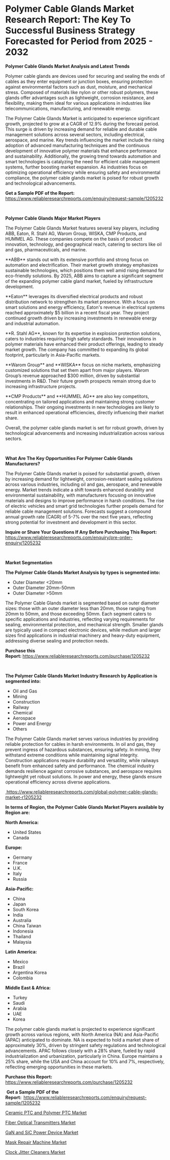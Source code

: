 <p><h1>Polymer Cable Glands Market Research Report: The Key To Successful Business Strategy Forecasted for Period from 2025 - 2032</h1></p><p><strong>Polymer Cable Glands Market Analysis and Latest Trends</strong></p>
<p><p>Polymer cable glands are devices used for securing and sealing the ends of cables as they enter equipment or junction boxes, ensuring protection against environmental factors such as dust, moisture, and mechanical stress. Composed of materials like nylon or other robust polymers, these glands offer advantages such as lightweight, corrosion resistance, and flexibility, making them ideal for various applications in industries like telecommunications, manufacturing, and renewable energy.</p><p>The Polymer Cable Glands Market is anticipated to experience significant growth, projected to grow at a CAGR of 12.9% during the forecast period. This surge is driven by increasing demand for reliable and durable cable management solutions across several sectors, including electrical, aerospace, and marine. Key trends influencing the market include the rising adoption of advanced manufacturing techniques and the continuous development of innovative polymer materials that enhance performance and sustainability. Additionally, the growing trend towards automation and smart technologies is catalyzing the need for efficient cable management systems, further boosting market expansion. As industries focus on optimizing operational efficiency while ensuring safety and environmental compliance, the polymer cable glands market is poised for robust growth and technological advancements.</p></p>
<p><strong>Get a Sample PDF of the Report:&nbsp;</strong> <a href="https://www.reliableresearchreports.com/enquiry/request-sample/1205232?utm_campaign=37&utm_medium=2&utm_source=Github&utm_content=ia&utm_term=06042025&utm_id=polymer-cable-glands">https://www.reliableresearchreports.com/enquiry/request-sample/1205232</a></p>
<p>&nbsp;</p>
<p><strong>Polymer Cable Glands Major Market Players</strong></p>
<p><p>The Polymer Cable Glands Market features several key players, including ABB, Eaton, R. Stahl AG, Warom Group, WISKA, CMP Products, and HUMMEL AG. These companies compete on the basis of product innovation, technology, and geographical reach, catering to sectors like oil and gas, pharmaceuticals, and marine.</p><p>**ABB** stands out with its extensive portfolio and strong focus on automation and electrification. Their market growth strategy emphasizes sustainable technologies, which positions them well amid rising demand for eco-friendly solutions. By 2025, ABB aims to capture a significant segment of the expanding polymer cable gland market, fueled by infrastructure development.</p><p>**Eaton** leverages its diversified electrical products and robust distribution network to strengthen its market presence. With a focus on smart solutions and energy efficiency, Eaton's revenue in electrical systems reached approximately $5 billion in a recent fiscal year. They project continued growth driven by increasing investments in renewable energy and industrial automation.</p><p>**R. Stahl AG**, known for its expertise in explosion protection solutions, caters to industries requiring high safety standards. Their innovations in polymer materials have enhanced their product offerings, leading to steady market growth. The company has committed to expanding its global footprint, particularly in Asia-Pacific markets.</p><p>**Warom Group** and **WISKA** focus on niche markets, emphasizing customized solutions that set them apart from major players. Warom Group’s revenue approached $300 million, driven by substantial investments in R&D. Their future growth prospects remain strong due to increasing infrastructure projects.</p><p>**CMP Products** and **HUMMEL AG** are also key competitors, concentrating on tailored applications and maintaining strong customer relationships. Their ongoing investments in new technologies are likely to result in enhanced operational efficiencies, directly influencing their market share.</p><p>Overall, the polymer cable glands market is set for robust growth, driven by technological advancements and increasing industrialization across various sectors.</p></p>
<p>&nbsp;</p>
<p><strong>What Are The Key Opportunities For Polymer Cable Glands Manufacturers?</strong></p>
<p><p>The Polymer Cable Glands market is poised for substantial growth, driven by increasing demand for lightweight, corrosion-resistant sealing solutions across various industries, including oil and gas, aerospace, and renewable energy. Market trends indicate a shift towards enhanced durability and environmental sustainability, with manufacturers focusing on innovative materials and designs to improve performance in harsh conditions. The rise of electric vehicles and smart grid technologies further propels demand for reliable cable management solutions. Forecasts suggest a compound annual growth rate (CAGR) of 5-7% over the next five years, reflecting strong potential for investment and development in this sector.</p></p>
<p><strong>Inquire or Share Your Questions If Any Before Purchasing This Report:</strong> <a href="https://www.reliableresearchreports.com/enquiry/pre-order-enquiry/1205232?utm_campaign=37&utm_medium=2&utm_source=Github&utm_content=ia&utm_term=06042025&utm_id=polymer-cable-glands">https://www.reliableresearchreports.com/enquiry/pre-order-enquiry/1205232</a></p>
<p>&nbsp;</p>
<p><strong>Market Segmentation</strong></p>
<p><strong>The Polymer Cable Glands Market Analysis by types is segmented into:</strong></p>
<p><ul><li>Outer Diameter <20mm</li><li>Outer Diameter 20mm-50mm</li><li>Outer Diameter >50mm</li></ul></p>
<p><p>The Polymer Cable Glands market is segmented based on outer diameter sizes: those with an outer diameter less than 20mm, those ranging from 20mm to 50mm, and those exceeding 50mm. Each segment caters to specific applications and industries, reflecting varying requirements for sealing, environmental protection, and mechanical strength. Smaller glands are typically used in compact electronic devices, while medium and larger sizes find applications in industrial machinery and heavy-duty equipment, addressing diverse sealing and protection needs.</p></p>
<p><strong>Purchase this Report:&nbsp;</strong><a href="https://www.reliableresearchreports.com/purchase/1205232?utm_campaign=37&utm_medium=2&utm_source=Github&utm_content=ia&utm_term=06042025&utm_id=polymer-cable-glands">https://www.reliableresearchreports.com/purchase/1205232</a></p>
<p>&nbsp;</p>
<p><strong>The Polymer Cable Glands Market Industry Research by Application is segmented into:</strong></p>
<p><ul><li>Oil and Gas</li><li>Mining</li><li>Construction</li><li>Railway</li><li>Chemical</li><li>Aerospace</li><li>Power and Energy</li><li>Others</li></ul></p>
<p><p>The Polymer Cable Glands market serves various industries by providing reliable protection for cables in harsh environments. In oil and gas, they prevent ingress of hazardous substances, ensuring safety. In mining, they withstand extreme conditions while maintaining signal integrity. Construction applications require durability and versatility, while railways benefit from enhanced safety and performance. The chemical industry demands resilience against corrosive substances, and aerospace requires lightweight yet robust solutions. In power and energy, these glands ensure operational efficiency across diverse applications.</p></p>
<p><a href="https://www.reliableresearchreports.com/global-polymer-cable-glands-market-r1205232?utm_campaign=37&utm_medium=2&utm_source=Github&utm_content=ia&utm_term=06042025&utm_id=polymer-cable-glands">&nbsp;https://www.reliableresearchreports.com/global-polymer-cable-glands-market-r1205232</a></p>
<p><strong>In terms of Region, the Polymer Cable Glands Market Players available by Region are:</strong></p>
<p>
    <p> <strong> North America: </strong>
        <ul>
            <li>United States</li>
            <li>Canada</li>
        </ul>
        </p> 
    <p> <strong> Europe: </strong>
        <ul>
            <li>Germany</li>
            <li>France</li>
            <li>U.K.</li>
            <li>Italy</li>
            <li>Russia</li>
        </ul>
        </p> 
    <p> <strong> Asia-Pacific: </strong>
        <ul>
            <li>China</li>
            <li>Japan</li>
            <li>South Korea</li>
            <li>India</li>
            <li>Australia</li>
            <li>China Taiwan</li>
            <li>Indonesia</li>
            <li>Thailand</li>
            <li>Malaysia</li>
        </ul>
        </p> 
    <p> <strong> Latin America: </strong>
        <ul>
            <li>Mexico</li>
            <li>Brazil</li>
            <li>Argentina Korea</li>
            <li>Colombia</li>
        </ul>
        </p> 
    <p> <strong> Middle East & Africa: </strong>
        <ul>
            <li>Turkey</li>
            <li>Saudi</li>
            <li>Arabia</li>
            <li>UAE</li>
            <li>Korea</li>
        </ul>
    </p>
    </p>
<p><p>The polymer cable glands market is projected to experience significant growth across various regions, with North America (NA) and Asia-Pacific (APAC) anticipated to dominate. NA is expected to hold a market share of approximately 30%, driven by stringent safety regulations and technological advancements. APAC follows closely with a 28% share, fueled by rapid industrialization and urbanization, particularly in China. Europe maintains a 25% share, while the USA and China account for 10% and 7%, respectively, reflecting emerging opportunities in these markets.</p></p>
<p><strong>Purchase this Report: </strong><a href="https://www.reliableresearchreports.com/purchase/1205232?utm_campaign=37&utm_medium=2&utm_source=Github&utm_content=ia&utm_term=06042025&utm_id=polymer-cable-glands">https://www.reliableresearchreports.com/purchase/1205232</a></p>
<p>&nbsp;<strong>Get a Sample PDF of the Report:&nbsp;&nbsp;</strong><a href="https://www.reliableresearchreports.com/enquiry/request-sample/1205232?utm_campaign=37&utm_medium=2&utm_source=Github&utm_content=ia&utm_term=06042025&utm_id=polymer-cable-glands">https://www.reliableresearchreports.com/enquiry/request-sample/1205232</a></p>
<p><strong></strong></p>
<p><p><a href="https://github.com/boudykodumi/Market-Research-Report-List-1/blob/main/ceramic-ptc-and-polymer-ptc-market.md?utm_campaign=37&utm_medium=2&utm_source=Github&utm_content=ia&utm_term=06042025&utm_id=polymer-cable-glands">Ceramic PTC and Polymer PTC Market</a></p><p><a href="https://github.com/aiamekar/Market-Research-Report-List-1/blob/main/fiber-optical-transmitters-market.md?utm_campaign=37&utm_medium=2&utm_source=Github&utm_content=ia&utm_term=06042025&utm_id=polymer-cable-glands">Fiber Optical Transmitters Market</a></p><p><a href="https://github.com/vsiljgestel/Market-Research-Report-List-1/blob/main/gan-and-sic-power-device-market.md?utm_campaign=37&utm_medium=2&utm_source=Github&utm_content=ia&utm_term=06042025&utm_id=polymer-cable-glands">GaN and SiC Power Device Market</a></p><p><a href="https://github.com/akalaihaude/Market-Research-Report-List-1/blob/main/mask-repair-machine-market.md?utm_campaign=37&utm_medium=2&utm_source=Github&utm_content=ia&utm_term=06042025&utm_id=polymer-cable-glands">Mask Repair Machine Market</a></p><p><a href="https://github.com/akalaihaude/Market-Research-Report-List-1/blob/main/clock-jitter-cleaners-market.md?utm_campaign=37&utm_medium=2&utm_source=Github&utm_content=ia&utm_term=06042025&utm_id=polymer-cable-glands">Clock Jitter Cleaners Market</a></p></p>